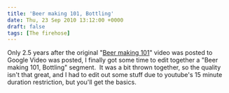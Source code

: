```yaml
---
title: 'Beer making 101, Bottling'
date: Thu, 23 Sep 2010 13:12:00 +0000
draft: false
tags: [The firehose]
---
```


Only 2.5 years after the original "[Beer making 101](http://bit.ly/br033p)" video was posted to Google Video was posted, I finally got some time to edit together a "Beer making 101, Bottling" segment.  It was a bit thrown together, so the quality isn't that great, and I had to edit out some stuff due to youtube's 15 minute duration restriction, but you'll get the basics.